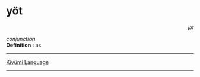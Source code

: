 
# yöt

<div align="right"><i>jɔt</i></div>

*conjunction*  
**Definition :** as  

---

[Kivümi Language](../README.md)

---
